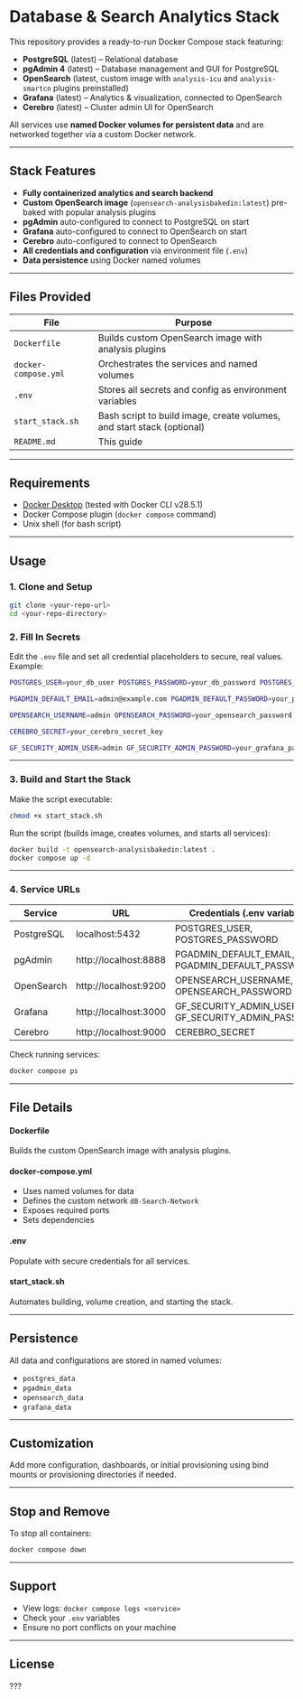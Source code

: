 # Database & Search Analytics Stack

This repository provides a ready-to-run Docker Compose stack featuring:

- **PostgreSQL** (latest) – Relational database
- **pgAdmin 4** (latest) – Database management and GUI for PostgreSQL
- **OpenSearch** (latest, custom image with `analysis-icu` and `analysis-smartcn` plugins preinstalled)
- **Grafana** (latest) – Analytics & visualization, connected to OpenSearch
- **Cerebro** (latest) – Cluster admin UI for OpenSearch

All services use **named Docker volumes for persistent data** and are networked together via a custom Docker network.

---

## Stack Features

- **Fully containerized analytics and search backend**
- **Custom OpenSearch image** (`opensearch-analysisbakedin:latest`) pre-baked with popular analysis plugins
- **pgAdmin** auto-configured to connect to PostgreSQL on start
- **Grafana** auto-configured to connect to OpenSearch on start
- **Cerebro** auto-configured to connect to OpenSearch
- **All credentials and configuration** via environment file (`.env`)
- **Data persistence** using Docker named volumes

---

## Files Provided

| File                 | Purpose                                                   |
|----------------------|-----------------------------------------------------------|
| `Dockerfile`         | Builds custom OpenSearch image with analysis plugins      |
| `docker-compose.yml` | Orchestrates the services and named volumes               |
| `.env`               | Stores all secrets and config as environment variables    |
| `start_stack.sh`     | Bash script to build image, create volumes, and start stack (optional) |
| `README.md`          | This guide                                                |

---

## Requirements

- [Docker Desktop](https://www.docker.com/products/docker-desktop/) (tested with Docker CLI v28.5.1)
- Docker Compose plugin (`docker compose` command)
- Unix shell (for bash script)

---

## Usage

### 1. Clone and Setup

```bash
git clone <your-repo-url>
cd <your-repo-directory>
```
### 2. Fill In Secrets

Edit the `.env` file and set all credential placeholders to secure, real values. Example:

```bash
POSTGRES_USER=your_db_user POSTGRES_PASSWORD=your_db_password POSTGRES_DB=your_db_name

PGADMIN_DEFAULT_EMAIL=admin@example.com PGADMIN_DEFAULT_PASSWORD=your_pgadmin_password

OPENSEARCH_USERNAME=admin OPENSEARCH_PASSWORD=your_opensearch_password

CEREBRO_SECRET=your_cerebro_secret_key

GF_SECURITY_ADMIN_USER=admin GF_SECURITY_ADMIN_PASSWORD=your_grafana_password
```

---

### 3. Build and Start the Stack

Make the script executable:

```bash
chmod +x start_stack.sh
```


Run the script (builds image, creates volumes, and starts all services):
```bash
docker build -t opensearch-analysisbakedin:latest .
docker compose up -d
```

---

### 4. Service URLs

| Service    | URL                    | Credentials (.env variables)                   |
|------------|------------------------|-----------------------------------------------|
| PostgreSQL | localhost:5432         | POSTGRES_USER, POSTGRES_PASSWORD              |
| pgAdmin    | http://localhost:8888  | PGADMIN_DEFAULT_EMAIL, PGADMIN_DEFAULT_PASSWORD|
| OpenSearch | http://localhost:9200  | OPENSEARCH_USERNAME, OPENSEARCH_PASSWORD      |
| Grafana    | http://localhost:3000  | GF_SECURITY_ADMIN_USER, GF_SECURITY_ADMIN_PASSWORD |
| Cerebro    | http://localhost:9000  | CEREBRO_SECRET                                |

Check running services:
```bash
docker compose ps
```

---

## File Details

#### Dockerfile

Builds the custom OpenSearch image with analysis plugins.

#### docker-compose.yml

- Uses named volumes for data
- Defines the custom network `dB-Search-Network`
- Exposes required ports
- Sets dependencies

#### .env

Populate with secure credentials for all services.

#### start_stack.sh

Automates building, volume creation, and starting the stack.

---

## Persistence

All data and configurations are stored in named volumes:

- `postgres_data`
- `pgadmin_data`
- `opensearch_data`
- `grafana_data`

---

## Customization

Add more configuration, dashboards, or initial provisioning using bind mounts or provisioning directories if needed.

---

## Stop and Remove

To stop all containers:
```bash
docker compose down
```

---

## Support

- View logs: `docker compose logs <service>`
- Check your `.env` variables
- Ensure no port conflicts on your machine

---

## License

???


